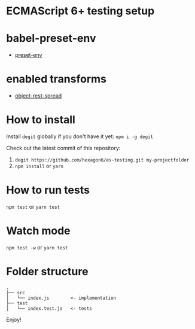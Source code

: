 # ECMAScript 6+ testing setup

# babel-preset-env
- [preset-env](http://babeljs.io/docs/plugins/preset-env)

# enabled transforms
- [object-rest-spread](https://babeljs.io/docs/plugins/transform-object-rest-spread/)

# How to install

Install `degit` globally if you don't have it yet: `npm i -g degit`

Check out the latest commit of this repository:

1. `degit https://github.com/hexagon6/es-testing.git my-projectfolder`
2. `npm install` or `yarn`

# How to run tests

`npm test` or `yarn test`

# Watch mode

`npm test -w` or `yarn test`

# Folder structure

```
.
├── src
│   └── index.js        <- implementation
├── test
│   └── index.test.js   <- tests
```

Enjoy!
